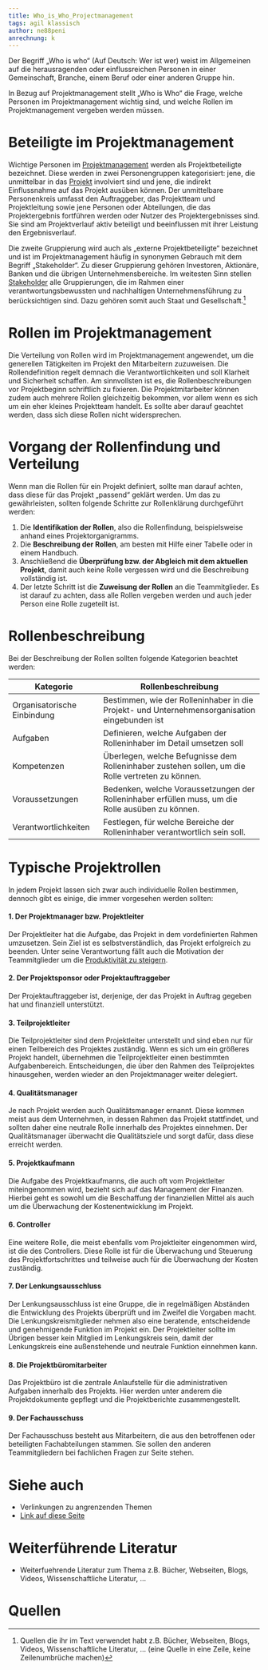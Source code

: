 ```yaml
---
title: Who_is_Who_Projectmanagement
tags: agil klassisch
author: ne88peni
anrechnung: k 
---
```


Der Begriff „Who is who“ (Auf Deutsch: Wer ist wer) weist im Allgemeinen auf die herausragenden oder einflussreichen Personen in einer Gemeinschaft, Branche, einem Beruf oder einer anderen Gruppe hin.

In Bezug auf Projektmanagement stellt „Who is Who“ die Frage, welche Personen im Projektmanagement wichtig sind, und welche Rollen im Projektmanagement vergeben werden müssen.

# Beteiligte im Projektmanagement

Wichtige Personen im [Projektmanagement](https://de.wiktionary.org/wiki/Projektmanagement) werden als Projektbeteiligte bezeichnet. Diese werden in zwei Personengruppen kategorisiert: jene, die unmittelbar in das [Projekt](https://de.wiktionary.org/wiki/Projekt) involviert sind und jene, die indirekt Einflussnahme auf das Projekt ausüben können.
Der unmittelbare Personenkreis umfasst den Auftraggeber, das Projektteam und Projektleitung sowie jene Personen oder Abteilungen, die das Projektergebnis fortführen werden oder Nutzer des Projektergebnisses sind. Sie sind am Projektverlauf aktiv beteiligt und beeinflussen mit ihrer Leistung den Ergebnisverlauf.

Die zweite Gruppierung wird auch als „externe Projektbeteiligte“ bezeichnet und ist im Projektmanagement häufig in synonymen Gebrauch mit dem Begriff „Stakeholder“. Zu dieser Gruppierung gehören Investoren, Aktionäre, Banken und die übrigen Unternehmensbereiche. Im weitesten Sinn stellen [Stakeholder](https://de.wiktionary.org/wiki/Stakeholder) alle Gruppierungen, die im Rahmen einer verantwortungsbewussten und nachhaltigen Unternehmensführung zu berücksichtigen sind. Dazu gehören somit auch Staat und Gesellschaft.[^1]


# Rollen im Projektmanagement

Die Verteilung von Rollen wird im Projektmanagement angewendet, um die generellen Tätigkeiten im Projekt den Mitarbeitern zuzuweisen. Die Rollendefinition regelt demnach die Verantwortlichkeiten und soll Klarheit und Sicherheit schaffen. Am sinnvollsten ist es, die Rollenbeschreibungen vor Projektbeginn schriftlich zu fixieren. Die Projektmitarbeiter können zudem auch mehrere Rollen gleichzeitig bekommen, vor allem wenn es sich um ein eher kleines Projektteam handelt. Es sollte aber darauf geachtet werden, dass sich diese Rollen nicht widersprechen.

# Vorgang der Rollenfindung und Verteilung

Wenn man die Rollen für ein Projekt definiert, sollte man darauf achten, dass diese für das Projekt „passend“ geklärt werden. Um das zu gewährleisten, sollten folgende Schritte zur Rollenklärung durchgeführt werden:

1.	Die **Identifikation der Rollen**, also die Rollenfindung, beispielsweise anhand eines Projektorganigramms.
2.	Die **Beschreibung der Rollen**, am besten mit Hilfe einer Tabelle oder in einem Handbuch.
3.	Anschließend die **Überprüfung bzw. der Abgleich mit dem aktuellen Projekt**, damit auch keine Rolle vergessen wird und die Beschreibung vollständig ist.
4.	Der letzte Schritt ist die **Zuweisung der Rollen** an die Teammitglieder. Es ist darauf zu achten, dass alle Rollen vergeben werden und auch jeder Person eine Rolle zugeteilt ist.

# Rollenbeschreibung

Bei der Beschreibung der Rollen sollten folgende Kategorien beachtet werden:

| Kategorie        | Rollenbeschreibung |
| ------------- | ------------- |
| Organisatorische Einbindung  | Bestimmen, wie der Rolleninhaber in die Projekt- und Unternehmensorganisation eingebunden ist |
| Aufgaben  | Definieren, welche Aufgaben der Rolleninhaber im Detail umsetzen soll  |
| Kompetenzen       | Überlegen, welche Befugnisse dem Rolleninhaber zustehen sollen, um die Rolle vertreten zu können. |
| Voraussetzungen     | Bedenken, welche Voraussetzungen der Rolleninhaber erfüllen muss, um die Rolle ausüben zu können. |
| Verantwortlichkeiten       | Festlegen, für welche Bereiche der Rolleninhaber verantwortlich sein soll. |

# Typische Projektrollen

In jedem Projekt lassen sich zwar auch individuelle Rollen bestimmen, dennoch gibt es einige, die immer vorgesehen werden sollten:

#### 1. Der Projektmanager bzw. Projektleiter

Der Projektleiter hat die Aufgabe, das Projekt in dem vordefinierten Rahmen umzusetzen. Sein Ziel ist es selbstverständlich, das Projekt erfolgreich zu beenden. Unter seine Verantwortung fällt auch die Motivation der Teammitglieder um die [Produktivität zu steigern](https://de.wiktionary.org/wiki/Produktivit%C3%A4tssteigerung).

#### 2. Der Projektsponsor oder Projektauftraggeber

Der Projektauftraggeber ist, derjenige, der das Projekt in Auftrag gegeben hat und finanziell unterstützt.

#### 3. Teilprojektleiter

Die Teilprojektleiter sind dem Projektleiter unterstellt und sind eben nur für einen Teilbereich des Projektes zuständig. Wenn es sich um ein größeres Projekt handelt, übernehmen die Teilprojektleiter einen bestimmten Aufgabenbereich. Entscheidungen, die über den Rahmen des Teilprojektes hinausgehen, werden wieder an den Projektmanager weiter delegiert.

#### 4. Qualitätsmanager

Je nach Projekt werden auch Qualitätsmanager ernannt. Diese kommen meist aus dem Unternehmen, in dessen Rahmen das Projekt stattfindet, und sollten daher eine neutrale Rolle innerhalb des Projektes einnehmen. Der Qualitätsmanager überwacht die Qualitätsziele und sorgt dafür, dass diese erreicht werden.

#### 5. Projektkaufmann

Die Aufgabe des Projektkaufmanns, die auch oft vom Projektleiter miteingenommen wird, bezieht sich auf das Management der Finanzen. Hierbei geht es sowohl um die Beschaffung der finanziellen Mittel als auch um die Überwachung der Kostenentwicklung im Projekt.

#### 6. Controller

Eine weitere Rolle, die meist ebenfalls vom Projektleiter eingenommen wird, ist die des Controllers. Diese Rolle ist für die Überwachung und Steuerung des Projektfortschrittes und teilweise auch für die Überwachung der Kosten zuständig.

#### 7. Der Lenkungsausschluss

Der Lenkungsausschluss ist eine Gruppe, die in regelmäßigen Abständen die Entwicklung des Projekts überprüft und im Zweifel die Vorgaben macht. Die Lenkungskreismitglieder nehmen also eine beratende, entscheidende und genehmigende Funktion im Projekt ein.
Der Projektleiter sollte im Übrigen besser kein Mitglied im Lenkungskreis sein, damit der Lenkungskreis eine außenstehende und neutrale Funktion einnehmen kann.

#### 8. Die Projektbüromitarbeiter

Das Projektbüro ist die zentrale Anlaufstelle für die administrativen Aufgaben innerhalb des Projekts. Hier werden unter anderem die Projektdokumente gepflegt und die Projektberichte zusammengestellt.

#### 9. Der Fachausschuss
Der Fachausschuss besteht aus Mitarbeitern, die aus den betroffenen oder beteiligten Fachabteilungen stammen. Sie sollen den anderen Teammitgliedern bei fachlichen Fragen zur Seite stehen.



# Siehe auch

* Verlinkungen zu angrenzenden Themen
* [Link auf diese Seite](Who_is_Who_Projectmanagement.md)

# Weiterführende Literatur

* Weiterfuehrende Literatur zum Thema z.B. Bücher, Webseiten, Blogs, Videos, Wissenschaftliche Literatur, ...

# Quellen

[^1]: Quellen die ihr im Text verwendet habt z.B. Bücher, Webseiten, Blogs, Videos, Wissenschaftliche Literatur, ... (eine Quelle in eine Zeile, keine Zeilenumbrüche machen)
[^2]: [A Guide to the Project Management Body of Knowledge (PMBOK® Guide)](https://www.pmi.org/pmbok-guide-standards/foundational/PMBOK)
[^3]: [Basic Formatting Syntax for GitHub flavored Markdown](https://docs.github.com/en/github/writing-on-github/getting-started-with-writing-and-formatting-on-github/basic-writing-and-formatting-syntax)
[^4]: [Advanced Formatting Syntax for GitHub flavored Markdown](https://docs.github.com/en/github/writing-on-github/working-with-advanced-formatting/organizing-information-with-tables)

